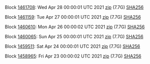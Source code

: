 Block [1461708](https://insight.dash.org/insight/block/000000000000000761295aa5dcc3dc7526f3da474080afd3c5e34e7d26bcee2e): Wed Apr 28 00:00:01 UTC 2021 [zip](https://dash-bootstrap.ams3.digitaloceanspaces.com/mainnet/2021-04-28/bootstrap.dat.zip) (7.7G) [SHA256](https://dash-bootstrap.ams3.digitaloceanspaces.com/mainnet/2021-04-28/sha256.txt)

Block [1461159](https://insight.dash.org/insight/block/000000000000000dca67fbec1c9f6b62ee4ec34bb243517d258841a650dd2adc): Tue Apr 27 00:00:01 UTC 2021 [zip](https://dash-bootstrap.ams3.digitaloceanspaces.com/mainnet/2021-04-27/bootstrap.dat.zip) (7.7G) [SHA256](https://dash-bootstrap.ams3.digitaloceanspaces.com/mainnet/2021-04-27/sha256.txt)

Block [1460610](https://insight.dash.org/insight/block/000000000000000e69304c24145710b28ff517574f801d62a852a0e2d9a4d970): Mon Apr 26 00:00:02 UTC 2021 [zip](https://dash-bootstrap.ams3.digitaloceanspaces.com/mainnet/2021-04-26/bootstrap.dat.zip) (7.7G) [SHA256](https://dash-bootstrap.ams3.digitaloceanspaces.com/mainnet/2021-04-26/sha256.txt)

Block [1460065](https://insight.dash.org/insight/block/0000000000000008d700ceb90469d0f0613216dd570e307a3cab91ac98b6e78d): Sun Apr 25 00:00:01 UTC 2021 [zip](https://dash-bootstrap.ams3.digitaloceanspaces.com/mainnet/2021-04-25/bootstrap.dat.zip) (7.7G) [SHA256](https://dash-bootstrap.ams3.digitaloceanspaces.com/mainnet/2021-04-25/sha256.txt)

Block [1459511](https://insight.dash.org/insight/block/00000000000000151e11dbf1e36b46175426af8d5bbbe52af99a9f7707da7a2e): Sat Apr 24 00:00:01 UTC 2021 [zip](https://dash-bootstrap.ams3.digitaloceanspaces.com/mainnet/2021-04-24/bootstrap.dat.zip) (7.7G) [SHA256](https://dash-bootstrap.ams3.digitaloceanspaces.com/mainnet/2021-04-24/sha256.txt)

Block [1458965](https://insight.dash.org/insight/block/000000000000001150acf955f54f5254144cb5587b0af4a751653df758239e7b): Fri Apr 23 00:00:02 UTC 2021 [zip](https://dash-bootstrap.ams3.digitaloceanspaces.com/mainnet/2021-04-23/bootstrap.dat.zip) (7.7G) [SHA256](https://dash-bootstrap.ams3.digitaloceanspaces.com/mainnet/2021-04-23/sha256.txt)
